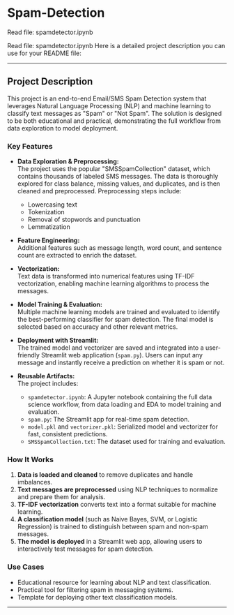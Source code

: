 # Spam-Detection

Read file: spamdetector.ipynb

Read file: spamdetector.ipynb
Here is a detailed project description you can use for your README file:

---

## Project Description

This project is an end-to-end Email/SMS Spam Detection system that leverages Natural Language Processing (NLP) and machine learning to classify text messages as "Spam" or "Not Spam". The solution is designed to be both educational and practical, demonstrating the full workflow from data exploration to model deployment.

### Key Features

- **Data Exploration & Preprocessing:**  
  The project uses the popular "SMSSpamCollection" dataset, which contains thousands of labeled SMS messages. The data is thoroughly explored for class balance, missing values, and duplicates, and is then cleaned and preprocessed. Preprocessing steps include:
  - Lowercasing text
  - Tokenization
  - Removal of stopwords and punctuation
  - Lemmatization

- **Feature Engineering:**  
  Additional features such as message length, word count, and sentence count are extracted to enrich the dataset.

- **Vectorization:**  
  Text data is transformed into numerical features using TF-IDF vectorization, enabling machine learning algorithms to process the messages.

- **Model Training & Evaluation:**  
  Multiple machine learning models are trained and evaluated to identify the best-performing classifier for spam detection. The final model is selected based on accuracy and other relevant metrics.

- **Deployment with Streamlit:**  
  The trained model and vectorizer are saved and integrated into a user-friendly Streamlit web application (`spam.py`). Users can input any message and instantly receive a prediction on whether it is spam or not.

- **Reusable Artifacts:**  
  The project includes:
  - `spamdetector.ipynb`: A Jupyter notebook containing the full data science workflow, from data loading and EDA to model training and evaluation.
  - `spam.py`: The Streamlit app for real-time spam detection.
  - `model.pkl` and `vectorizer.pkl`: Serialized model and vectorizer for fast, consistent predictions.
  - `SMSSpamCollection.txt`: The dataset used for training and evaluation.

### How It Works

1. **Data is loaded and cleaned** to remove duplicates and handle imbalances.
2. **Text messages are preprocessed** using NLP techniques to normalize and prepare them for analysis.
3. **TF-IDF vectorization** converts text into a format suitable for machine learning.
4. **A classification model** (such as Naive Bayes, SVM, or Logistic Regression) is trained to distinguish between spam and non-spam messages.
5. **The model is deployed** in a Streamlit web app, allowing users to interactively test messages for spam detection.

### Use Cases

- Educational resource for learning about NLP and text classification.
- Practical tool for filtering spam in messaging systems.
- Template for deploying other text classification models.

---
